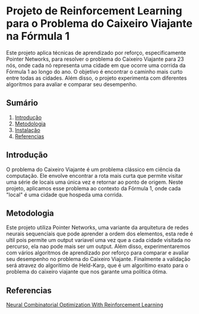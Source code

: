 # Projeto de Reinforcement Learning para o Problema do Caixeiro Viajante na Fórmula 1

Este projeto aplica técnicas de aprendizado por reforço, especificamente Pointer Networks, para resolver o problema do Caixeiro Viajante para 23 nós, onde cada nó representa uma cidade em que ocorre uma corrida da Fórmula 1 ao longo do ano. O objetivo é encontrar o caminho mais curto entre todas as cidades. Além disso, o projeto experimenta com diferentes algoritmos para avaliar e comparar seu desempenho.

## Sumário



1. [Introdução](#introdução)
2. [Metodologia](#metodologia)
3. [Instalação](#instalação)
4. [Referencias](#referencias)

## Introdução

O problema do Caixeiro Viajante é um problema clássico em ciência da computação. Ele envolve encontrar a rota mais curta que permite visitar uma série de locais uma única vez e retornar ao ponto de origem. Neste projeto, aplicamos esse problema ao contexto da Fórmula 1, onde cada "local" é uma cidade que hospeda uma corrida.

## Metodologia

Este projeto utiliza Pointer Networks, uma variante da arquitetura de redes neurais sequenciais que pode aprender a ordem dos elementos, esta rede é ultil pois permite um output variavel uma vez que a cada cidade visitada no percurso, ela nao pode mais ser um output. Além disso, experimentaremos com vários algoritmos de aprendizado por reforço para comparar e avaliar seu desempenho no problema do Caixeiro Viajante. Finalmente a validação será atravez do algorítimo de Held-Karp, que é um algorítimo exato para o problema do caixeiro viajante que nos garante uma política ótima.


## Referencias

[Neural Combinatorial Optimization With Reinforcement Learning](https://arxiv.org/pdf/1611.09940.pdf)
